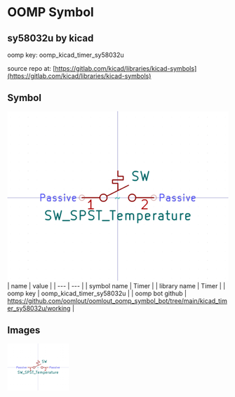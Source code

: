 # OOMP Symbol  
## sy58032u  by kicad  
  
oomp key: oomp_kicad_timer_sy58032u  
  
source repo at: [https://gitlab.com/kicad/libraries/kicad-symbols](https://gitlab.com/kicad/libraries/kicad-symbols)  
## Symbol  
  
[![working.png](working_600.png)](working.png)  
| name | value | 
| --- | --- | 
| symbol name | Timer | 
| library name | Timer | 
| oomp key | oomp_kicad_timer_sy58032u | 
| oomp bot github | https://github.com/oomlout/oomlout_oomp_symbol_bot/tree/main/kicad_timer_sy58032u/working | 
## Images  
  
[![working.png](working_140.png)](working.png)  
